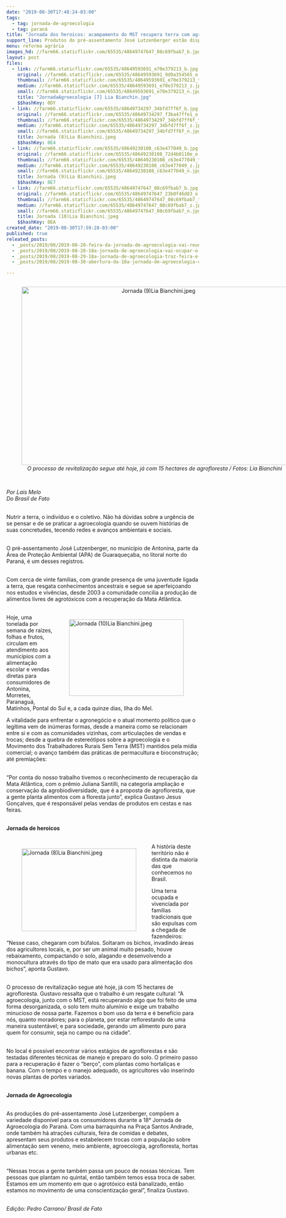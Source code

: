 ```yaml
---
date: "2019-08-30T17:48:24-03:00"
tags:
  - tag: jornada-de-agroecologia
  - tag: paraná
title: "Jornada dos heroicos: acampamento do MST recupera terra com agrofloresta"
support_line: Produtos do pré-assentamento José Lutzenberger estão disponíveis na Jornada de Agroecologia
menu: reforma agrária
images_hd: //farm66.staticflickr.com/65535/48649747647_08c69fbab7_b.jpg
layout: post
files:
  - link: //farm66.staticflickr.com/65535/48649593691_e70e379213_b.jpg
    original: //farm66.staticflickr.com/65535/48649593691_9d9a354565_o.jpg
    thumbnail: //farm66.staticflickr.com/65535/48649593691_e70e379213_t.jpg
    medium: //farm66.staticflickr.com/65535/48649593691_e70e379213_z.jpg
    small: //farm66.staticflickr.com/65535/48649593691_e70e379213_n.jpg
    title: "JornadaAgroecologia [7] Lia Bianchin.jpg"
    $$hashKey: 0DY
  - link: //farm66.staticflickr.com/65535/48649734297_34bfd7ff6f_b.jpg
    original: //farm66.staticflickr.com/65535/48649734297_f3ba47ffe1_o.jpg
    thumbnail: //farm66.staticflickr.com/65535/48649734297_34bfd7ff6f_t.jpg
    medium: //farm66.staticflickr.com/65535/48649734297_34bfd7ff6f_z.jpg
    small: //farm66.staticflickr.com/65535/48649734297_34bfd7ff6f_n.jpg
    title: Jornada (8)Lia Bianchini.jpeg
    $$hashKey: 0E4
  - link: //farm66.staticflickr.com/65535/48649230108_c63e477049_b.jpg
    original: //farm66.staticflickr.com/65535/48649230108_72d4b0110e_o.jpg
    thumbnail: //farm66.staticflickr.com/65535/48649230108_c63e477049_t.jpg
    medium: //farm66.staticflickr.com/65535/48649230108_c63e477049_z.jpg
    small: //farm66.staticflickr.com/65535/48649230108_c63e477049_n.jpg
    title: Jornada (9)Lia Bianchini.jpeg
    $$hashKey: 0E7
  - link: //farm66.staticflickr.com/65535/48649747647_08c69fbab7_b.jpg
    original: //farm66.staticflickr.com/65535/48649747647_23b0f46d83_o.jpg
    thumbnail: //farm66.staticflickr.com/65535/48649747647_08c69fbab7_t.jpg
    medium: //farm66.staticflickr.com/65535/48649747647_08c69fbab7_z.jpg
    small: //farm66.staticflickr.com/65535/48649747647_08c69fbab7_n.jpg
    title: Jornada (10)Lia Bianchini.jpeg
    $$hashKey: 0EA
created_date: "2019-08-30T17:59:28-03:00"
published: true
releated_posts:
  - _posts/2019/08/2019-08-20-feira-da-jornada-de-agroecologia-vai-reunir-100-grupos-de-produtores-em-curitiba.md
  - _posts/2019/08/2019-08-28-18a-jornada-de-agroecologia-vai-ocupar-o-coracao-de-curitiba.md
  - _posts/2019/08/2019-08-29-18a-jornada-de-agroecologia-traz-feira-e-shows-para-curitiba-de-quinta-a-domingo.md
  - _posts/2019/08/2019-08-30-abertura-da-18a-jornada-de-agroecologia-destaca-alternativas-ao-agronegocio.md

---
```

<div style="text-align:center">
<figure class="image" style="display:inline-block"><img alt="Jornada (9)Lia Bianchini.jpeg" height="467" src="//farm66.staticflickr.com/65535/48649230108_c63e477049_b.jpg" width="700" />
<figcaption><em>O processo de revitaliza&ccedil;&atilde;o segue at&eacute; hoje, j&aacute; com 15 hectares de agrofloresta / Fotos: Lia Bianchini&nbsp;</em></figcaption>
</figure>
</div>

<p><br />
<em>Por La&iacute;s Melo<br />
Do&nbsp;Brasil de Fato</em></p>

<p><br />
Nutrir a terra, o indiv&iacute;duo e o coletivo. N&atilde;o h&aacute; d&uacute;vidas sobre a urg&ecirc;ncia de se pensar e de se praticar a agroecologia quando se ouvem hist&oacute;rias de suas concretudes, tecendo redes e avan&ccedil;os ambientais e sociais.<br />
&nbsp;</p>

<p>O pr&eacute;-assentamento Jos&eacute; Lutzenberger, no munic&iacute;pio de Antonina, parte da &Aacute;rea de Prote&ccedil;&atilde;o Ambiental (APA) de Guaraque&ccedil;aba, no litoral norte do Paran&aacute;, &eacute; um desses registros.<br />
&nbsp;</p>

<p>Com cerca de vinte fam&iacute;lias, com grande presen&ccedil;a de uma juventude ligada a terra, que resgata conhecimentos ancestrais e segue se aperfei&ccedil;oando nos estudos e viv&ecirc;ncias, desde 2003 a comunidade concilia a produ&ccedil;&atilde;o de alimentos livres de agrot&oacute;xicos com a recupera&ccedil;&atilde;o da Mata Atl&acirc;ntica.<br />
&nbsp;</p>

<figure class="image" style="float:right"><img alt="Jornada (10)Lia Bianchini.jpeg" height="200" src="//farm66.staticflickr.com/65535/48649747647_08c69fbab7_b.jpg" width="300" />
<figcaption></figcaption>
</figure>

<p>Hoje, uma tonelada por semana de ra&iacute;zes, folhas e frutos, circulam em atendimento aos munic&iacute;pios com a alimenta&ccedil;&atilde;o escolar e vendas diretas para consumidores de Antonina, Morretes, Paranagu&aacute;, Matinhos, Pontal do Sul e, a cada quinze dias, Ilha do Mel.</p>

<p>A vitalidade para enfrentar o agroneg&oacute;cio e o atual momento pol&iacute;tico que o leg&iacute;tima vem de in&uacute;meras formas, desde a maneira como se relacionam entre si e com as comunidades vizinhas, com articula&ccedil;&otilde;es de vendas e trocas; desde a quebra de estere&oacute;tipos sobre a agroecologia e o Movimento dos Trabalhadores Rurais Sem Terra (MST) mantidos pela m&iacute;dia comercial; o avan&ccedil;o tamb&eacute;m das pr&aacute;ticas de permacultura e bioconstru&ccedil;&atilde;o; at&eacute; premia&ccedil;&otilde;es:<br />
&nbsp;</p>

<p>&ldquo;Por conta do nosso trabalho tivemos o reconhecimento de recupera&ccedil;&atilde;o da Mata Atl&acirc;ntica, com o pr&ecirc;mio Juliana Santilli, na categoria amplia&ccedil;&atilde;o e conserva&ccedil;&atilde;o da agrobiodiversidade, que &eacute; a proposta de agrofloresta, que a gente planta alimentos com a floresta junto&rdquo;, explica Gustavo Jesus Gon&ccedil;alves, que &eacute; respons&aacute;vel pelas vendas de produtos em cestas e nas feiras.<br />
&nbsp;</p>

<p><strong>Jornada de heroicos</strong><br />
&nbsp;</p>

<figure class="image" style="float:left"><img alt="Jornada (8)Lia Bianchini.jpeg" height="216" src="//farm66.staticflickr.com/65535/48649734297_34bfd7ff6f_b.jpg" width="300" />
<figcaption></figcaption>
</figure>

<p>A hist&oacute;ria deste territ&oacute;rio n&atilde;o &eacute; distinta da maioria das que conhecemos no Brasil.</p>

<p>Uma terra ocupada e vivenciada por fam&iacute;lias tradicionais que s&atilde;o expulsas com a chegada de fazendeiros: &ldquo;Nesse caso, chegaram com b&uacute;falos. Soltaram os bichos, invadindo &aacute;reas dos agricultores locais, e, por ser um animal muito pesado, houve rebaixamento, compactando o solo, alagando e desenvolvendo a monocultura atrav&eacute;s do tipo de mato que era usado para alimenta&ccedil;&atilde;o dos bichos&rdquo;, aponta Gustavo.<br />
&nbsp;</p>

<p>O processo de revitaliza&ccedil;&atilde;o segue at&eacute; hoje, j&aacute; com 15 hectares de agrofloresta. Gustavo ressalta que o trabalho &eacute; um resgate cultural: &ldquo;A agroecologia, junto com o MST, est&aacute; recuperando algo que foi feito de uma forma desorganizada, o solo tem muito alum&iacute;nio e exige um trabalho minucioso de nossa parte. Fazemos o bom uso da terra e &eacute; benef&iacute;cio para n&oacute;s, quanto moradores; para o planeta, por estar reflorestando de uma maneira sustent&aacute;vel; e para sociedade, gerando um alimento puro para quem for consumir, seja no campo ou na cidade&rdquo;.<br />
&nbsp;</p>

<p>No local &eacute; poss&iacute;vel encontrar v&aacute;rios est&aacute;gios de agroflorestas e s&atilde;o testadas diferentes t&eacute;cnicas de manejo e preparo do solo. O primeiro passo para a recupera&ccedil;&atilde;o &eacute; fazer o &ldquo;ber&ccedil;o&rdquo;, com plantas como hortali&ccedil;as e banana. Com o tempo e o manejo adequado, os agricultores v&atilde;o inserindo novas plantas de portes variados.<br />
&nbsp;</p>

<p><strong>Jornada de Agroecologia</strong><br />
&nbsp;</p>

<p>As produ&ccedil;&otilde;es do pr&eacute;-assentamento Jos&eacute; Lutzenberger, comp&otilde;em a variedade dispon&iacute;vel para os consumidores durante a 18&deg; Jornada de Agroecologia do Paran&aacute;. Com uma barraquinha na Pra&ccedil;a Santos Andrade, onde tamb&eacute;m h&aacute; atra&ccedil;&otilde;es culturais, feira de comidas e debates, apresentam seus produtos e estabelecem trocas com a popula&ccedil;&atilde;o sobre alimenta&ccedil;&atilde;o sem veneno, meio ambiente, agroecologia, agrofloresta, hortas urbanas etc.<br />
&nbsp;</p>

<p>&ldquo;Nessas trocas a gente tamb&eacute;m passa um pouco de nossas t&eacute;cnicas. Tem pessoas que plantam no quintal, ent&atilde;o tamb&eacute;m temos essa troca de saber. Estamos em um momento em que o agrot&oacute;xico est&aacute; banalizado, ent&atilde;o estamos no movimento de uma conscientiza&ccedil;&atilde;o geral&rdquo;, finaliza Gustavo.&nbsp;<br />
&nbsp;</p>

<p><em>Edi&ccedil;&atilde;o: Pedro Carrano/ Brasil de Fato</em>&nbsp;</p>
